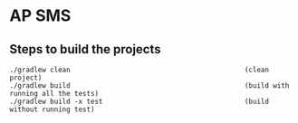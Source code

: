 #  AP SMS

## Steps to build the projects
```
./gradlew clean                                           (clean project)
./gradlew build                                           (build with running all the tests)
./gradlew build -x test                                   (build without running test)
```
